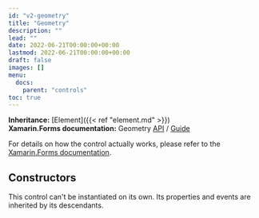 ```yaml
---
id: "v2-geometry"
title: "Geometry"
description: ""
lead: ""
date: 2022-06-21T00:00:00+00:00
lastmod: 2022-06-21T00:00:00+00:00
draft: false
images: []
menu:
  docs:
    parent: "controls"
toc: true
---
```


**Inheritance:** [Element]({{< ref "element.md" >}})  
**Xamarin.Forms documentation:** Geometry [API](https://docs.microsoft.com/en-us/dotnet/api/xamarin.forms.shapes.geometry) / [Guide](https://docs.microsoft.com/en-us/xamarin/xamarin-forms/user-interface/shapes/geometries)

For details on how the control actually works, please refer to the [Xamarin.Forms documentation](https://docs.microsoft.com/en-us/xamarin/xamarin-forms/user-interface/shapes/geometries).

## Constructors

This control can't be instantiated on its own. Its properties and events are inherited by its descendants.
